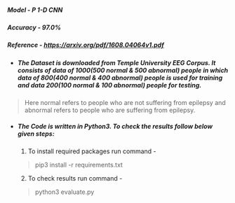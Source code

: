 ##### Model - P 1-D CNN
##### Accuracy - 97.0% 
##### Reference - https://arxiv.org/pdf/1608.04064v1.pdf 

- ##### The Dataset is downloaded from Temple University EEG Corpus. It consists of data of 1000(500 normal & 500 abnormal) people in which data of 800(400 normal & 400 abnormal) people is used for training and data 200(100 normal & 100 abnormal) people for testing.

> Here normal refers to people who are not suffering from epilepsy and abnormal refers to people who are suffering from epilepsy. 
- ##### The Code is written in Python3. To check the results follow below given steps:

  1. To install required packages run command -
   > pip3 install -r requirements.txt
  2. To check results run command -
   > python3 evaluate.py
